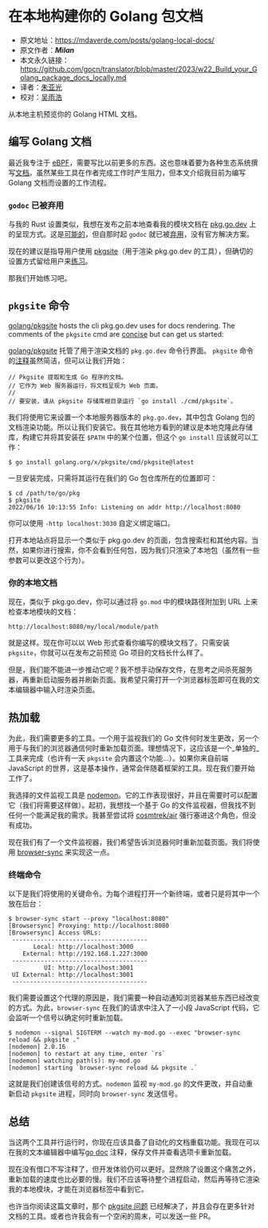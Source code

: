 # 在本地构建你的 Golang 包文档

- 原文地址：https://mdaverde.com/posts/golang-local-docs/
- 原文作者：***Milan***
- 本文永久链接：https://github.com/gocn/translator/blob/master/2023/w22_Build_your_Golang_package_docs_locally.md
- 译者：[朱亚光](https://github.com/zhuyaguang)
- 校对：[吴雨浩](https://github.com/haoheipi)

从本地主机预览你的 Golang  HTML 文档。

## 编写 Golang 文档

最近我专注于 [eBPF](https://bpfdeploy.io/)，需要写比以前更多的东西。这也意味着要为各种生态系统撰写[文档](https://mdaverde.com/posts/hot-reloading-cargo-docs)。虽然某些工具在作者完成工作时产生阻力，但本文介绍我目前为编写 Golang 文档而设置的工作流程。

###  `godoc` 已被弃用

与我的 Rust 设置类似，我想在发布之前本地查看我的模块文档在 [pkg.go.dev](https://pkg.go.dev/) 上的呈现方式。这是[可能的](https://stackoverflow.com/a/13530336/1879774)，但自那时起 `godoc` 就已被[弃用](https://github.com/golang/go/issues/49212)，没有官方解决方案。

现在的建议是指导用户使用 [pkgsite](https://github.com/golang/pkgsite/tree/master/cmd/pkgsite)（用于渲染 pkg.go.dev 的工具），但确切的设置方式留给用户来[练习](https://github.com/golang/go/issues/40371)。

那我们开始练习吧。

## `pkgsite` 命令

[golang/pkgsite](https://github.com/golang/pkgsite) hosts the cli pkg.go.dev uses for docs rendering. The comments of the `pkgsite` cmd are [concise](https://github.com/golang/pkgsite/blob/master/cmd/pkgsite/main.go#L5) but can get us started:

[golang/pkgsite](https://github.com/golang/pkgsite) 托管了用于渲染文档的 `pkg.go.dev` 命令行界面。 `pkgsite` 命令的[注释](https://github.com/golang/pkgsite/blob/master/cmd/pkgsite/main.go#L5)虽然简洁，但可以让我们开始：

```
// Pkgsite 提取和生成 Go 程序的文档。
// 它作为 Web 服务器运行，将文档呈现为 Web 页面。
//
// 要安装，请从 pkgsite 存储库根目录运行 `go install ./cmd/pkgsite`。
```

我们将使用它来设置一个本地服务器版本的 `pkg.go.dev`，其中包含 Golang 包的文档渲染功能。所以让我们安装它。我在其他地方看到的建议是本地克隆此存储库，构建它并将其安装在 `$PATH` 中的某个位置，但这个 `go install` 应该就可以工作：

```
$ go install golang.org/x/pkgsite/cmd/pkgsite@latest
```

一旦安装完成，只需将其运行在我们的 Go 包仓库所在的位置即可：

```
$ cd /path/to/go/pkg
$ pkgsite
2022/06/16 10:13:55 Info: Listening on addr http://localhost:8080
```

你可以使用 `-http localhost:3030` 自定义绑定端口。

打开本地站点将显示一个类似于 pkg.go.dev 的页面，包含搜索栏和其他内容。当然，如果你进行搜索，你不会看到任何包，因为我们只渲染了本地包（虽然有一些参数可以更改这个行为）。

### 你的本地文档

现在，类似于 pkg.go.dev，你可以通过将 `go.mod` 中的模块路径附加到 URL 上来检查本地模块的文档：

```
http://localhost:8080/my/local/module/path
```

就是这样。现在你可以以 Web 形式查看你编写的模块文档了。只需安装 `pkgsite`，你就可以在发布之前预览 Go 项目的文档长什么样了。

但是，我们能不能进一步推动它呢？我不想手动保存文件，在思考之间杀死服务器，再重新启动服务器并刷新页面。我希望只需打开一个浏览器标签即可在我的文本编辑器中输入时渲染页面。

## 热加载

为此，我们需要更多的工具。一个用于监视我们的 Go 文件何时发生更改，另一个用于与我们的浏览器通信何时重新加载页面。理想情况下，这应该是一个_单独的_工具来完成（也许有一天 `pkgsite` 会内置这个功能...）。如果你来自前端 JavaScript 的世界，这是基本操作，通常会伴随着框架的工具。现在我们要开始工作了。

我选择的文件监视工具是 [nodemon](https://nodemon.io/)。它的工作表现很好，并且在需要时可以配置它（我们将需要这样做）。起初，我想找一个基于 Go 的文件监视器，但我找不到任何一个能满足我的需求。我甚至尝试将 [cosmtrek/air](https://github.com/cosmtrek/air) 强行塞进这个角色，但没有成功。

现在我们有了一个文件监视器，我们希望告诉浏览器何时重新加载页面。我们将使用 [browser-sync](https://browsersync.io/) 来实现这一点。

### 终端命令

以下是我们将使用的关键命令。为每个进程打开一个新终端，或者只是将其中一个放在后台：

```
$ browser-sync start --proxy "localhost:8080"
[Browsersync] Proxying: http://localhost:8080
[Browsersync] Access URLs:
 --------------------------------------
       Local: http://localhost:3000
    External: http://192.168.1.227:3000
 --------------------------------------
          UI: http://localhost:3001
 UI External: http://localhost:3001
 --------------------------------------
```

我们需要设置这个代理的原因是，我们需要一种自动通知浏览器某些东西已经改变的方式。为此，`browser-sync` 在我们的请求中注入了一小段 JavaScript 代码，它会监听一个信号以确定何时重新加载。

```
$ nodemon --signal SIGTERM --watch my-mod.go --exec "browser-sync reload && pkgsite ."
[nodemon] 2.0.16
[nodemon] to restart at any time, enter `rs`
[nodemon] watching path(s): my-mod.go
[nodemon] starting `browser-sync reload && pkgsite .`
```

这就是我们创建该信号的方式。`nodemon` 监视 `my-mod.go` 的文件更改，并自动重新启动 `pkgsite` 进程，同时向 `browser-sync` 发送信号。

## 总结

当这两个工具并行运行时，你现在应该具备了自动化的文档重载功能。我现在可以在我的文本编辑器中编写[go doc](https://go.dev/doc/comment) 注释，保存文件并查看选项卡重新加载。

现在没有借口不写注释了，但开发体验仍可以更好。显然除了设置这个痛苦之外，重新加载的速度也比必要的慢。我们不应该等待整个进程启动，然后再等待它渲染我的本地模块，才能在浏览器标签中看到它。

也许当你阅读这篇文章时，那个 [pkgsite 问题](https://github.com/golang/go/issues/40371) 已经解决了，并且会存在更多针对文档的工具。或者也许我会有一个空闲的周末，可以发送一些 PR。
